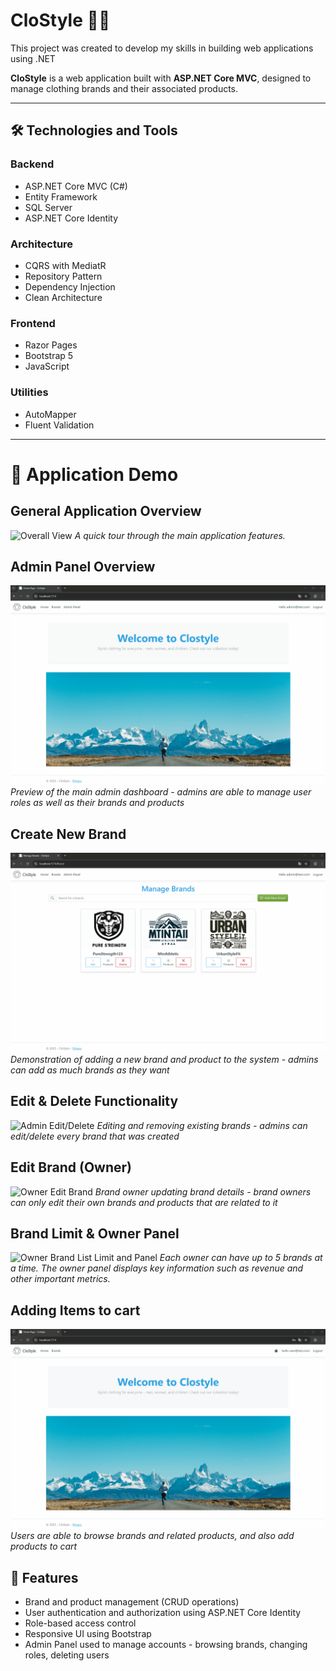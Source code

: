 # CloStyle 👕🧥

This project was created to develop my skills in building web applications using .NET

**CloStyle** is a web application built with **ASP.NET Core MVC**, designed to manage clothing brands and their associated products.

---

## 🛠 Technologies and Tools

### Backend
- ASP.NET Core MVC (C#)
- Entity Framework
- SQL Server
- ASP.NET Core Identity

### Architecture
- CQRS with MediatR
- Repository Pattern
- Dependency Injection
- Clean Architecture

### Frontend
- Razor Pages
- Bootstrap 5
- JavaScript

### Utilities
- AutoMapper
- Fluent Validation
---

# 🎥 Application Demo

## General Application Overview
![Overall View](gifsForRepo/overall.gif)
*A quick tour through the main application features.*


## Admin Panel Overview
![Admin Panel](gifsForRepo/admin_adminPanel.gif)
*Preview of the main admin dashboard - admins are able to manage user roles as well as their brands and products*


## Create New Brand
![Admin Create](gifsForRepo/admin_create.gif)
*Demonstration of adding a new brand and product to the system - admins can add as much brands as they want*


## Edit & Delete Functionality
![Admin Edit/Delete](gifsForRepo/admin_delete_edit.gif)
*Editing and removing existing brands - admins can edit/delete every brand that was created*


## Edit Brand (Owner)
![Owner Edit Brand](gifsForRepo/owner_brands_EDIT.gif)
*Brand owner updating brand details - brand owners can only edit their own brands and products that are related to it*


## Brand Limit & Owner Panel
![Owner Brand List Limit and Panel](gifsForRepo/owner_brands_limit5_and_panel.gif)
*Each owner can have up to 5 brands at a time. The owner panel displays key information such as revenue and other important metrics.*


## Adding Items to cart
![User Adding Items To Cart](gifsForRepo/user.gif)
*Users are able to browse brands and related products, and also add products to cart*

## 📌 Features
- Brand and product management (CRUD operations)
- User authentication and authorization using ASP.NET Core Identity
- Role-based access control
- Responsive UI using Bootstrap
- Admin Panel used to manage accounts - browsing brands, changing roles, deleting users


